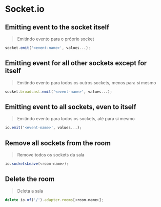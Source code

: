 # Socket.io

## Emitting event to the socket itself
> Emitindo evento para o próprio socket
```js
socket.emit('<event-name>', values...);
```

## Emitting event for all other sockets except for itself
> Emitindo evento para todos os outros sockets, menos para si mesmo
```js
socket.broadcast.emit('<event-name>', values...);
```

## Emitting event to all sockets, even to itself
> Emitindo evento para todos os sockets, até para si mesmo
```js
io.emit('<event-name>', values...);
```

## Remove all sockets from the room
> Remove todos os sockets da sala
```js
io.socketsLeave(<room-name>);
```

## Delete the room
> Deleta a sala
```js
delete io.of('/').adapter.rooms[<room-name>];
```